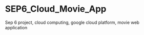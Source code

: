# SEP6_Cloud_Movie_App
Sep 6 project, cloud computing, google cloud platform, movie web application
